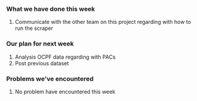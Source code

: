 ### What we have done this week
1. Communicate with the other team on this project regarding with how to run the scraper
### Our plan for next week
1. Analysis OCPF data regarding with PACs
2. Post previous dataset
### Problems we've encountered
1. No problem have encountered this week